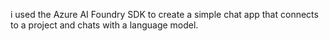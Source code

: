 i used the Azure AI Foundry SDK to create a simple chat app that connects to a project and chats with a language model.
